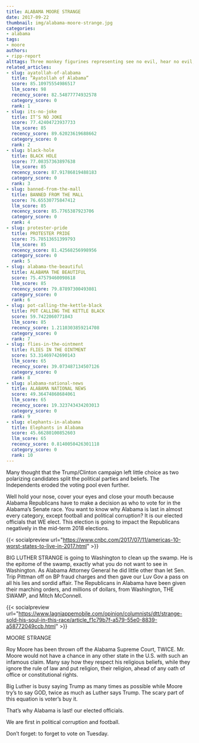 ```yaml
---
title: ALABAMA MOORE STRANGE
date: 2017-09-22
thumbnail: img/alabama-moore-strange.jpg
categories:
- alabama
tags:
- moore
authors:
- ripp-report
alttags: Three monkey figurines representing see no evil, hear no evil, and speak no evil, reflecting difficult political cho...
related_articles:
- slug: ayatollah-of-alabama
  title: “Ayatollah of Alabama”
  score: 85.10975554986517
  llm_score: 98
  recency_score: 82.54877774932578
  category_score: 0
  rank: 1
- slug: its-no-joke
  title: IT’S NO JOKE
  score: 77.42404723937733
  llm_score: 85
  recency_score: 89.62023619688662
  category_score: 0
  rank: 2
- slug: black-hole
  title: BLACK HOLE
  score: 77.08357363897638
  llm_score: 85
  recency_score: 87.91786819488183
  category_score: 0
  rank: 3
- slug: banned-from-the-mall
  title: BANNED FROM THE MALL
  score: 76.65530775847412
  llm_score: 85
  recency_score: 85.7765387923706
  category_score: 0
  rank: 4
- slug: protester-pride
  title: PROTESTER PRIDE
  score: 75.78513651399793
  llm_score: 85
  recency_score: 81.42568256998956
  category_score: 0
  rank: 5
- slug: alabama-the-beautiful
  title: ALABAMA THE BEAUTIFUL
  score: 75.47579460098618
  llm_score: 85
  recency_score: 79.87897300493081
  category_score: 0
  rank: 6
- slug: pot-calling-the-kettle-black
  title: POT CALLING THE KETTLE BLACK
  score: 59.7422060771843
  llm_score: 85
  recency_score: 1.2110303859214708
  category_score: 0
  rank: 7
- slug: flies-in-the-ointment
  title: FLIES IN THE OINTMENT
  score: 53.31469742690143
  llm_score: 65
  recency_score: 39.073487134507126
  category_score: 0
  rank: 8
- slug: alabama-national-news
  title: ALABAMA NATIONAL NEWS
  score: 49.36474868684061
  llm_score: 65
  recency_score: 19.323743434203013
  category_score: 0
  rank: 9
- slug: elephants-in-alabama
  title: Elephants in Alabama
  score: 45.66280100852603
  llm_score: 65
  recency_score: 0.8140050426301118
  category_score: 0
  rank: 10
---
```

Many thought that the Trump/Clinton campaign left little choice as two polarizing candidates split the political parties and beliefs. The Independents eroded the voting pool even further.

Well hold your nose, cover your eyes and close your mouth because Alabama Republicans have to make a decision as who to vote for in the Alabama’s Senate race. You want to know why Alabama is last in almost every category, except football and political corruption? It is our elected officials that WE elect. This election is going to impact the Republicans negatively in the mid-term 2018 elections.

{{< socialpreview url="https://www.cnbc.com/2017/07/11/americas-10-worst-states-to-live-in-2017.html" >}}

BIG LUTHER STRANGE is going to Washington to clean up the swamp. He is the epitome of the swamp, exactly what you do not want to see in Washington. As Alabama Attorney General he did little other than let Sen. Trip Pittman off on BP fraud charges and then gave our Luv Gov a pass on all his lies and sordid affair. The Republicans in Alabama have been given their marching orders, and millions of dollars, from Washington, THE SWAMP, and Mitch McConnell.

{{< socialpreview url="https://www.lagniappemobile.com/opinion/columnists/dtt/strange-sold-his-soul-in-this-race/article_f1c79b7f-a579-55e0-8839-a58772049ccb.html" >}}

MOORE STRANGE

Roy Moore has been thrown off the Alabama Supreme Court, TWICE. Mr. Moore would not have a chance in any other state in the U.S. with such an infamous claim. Many say how they respect his religious beliefs, while they ignore the rule of law and put religion, their religion, ahead of any oath of office or constitutional rights.

Big Luther is busy saying Trump as many times as possible while Moore try’s to say GOD, twice as much as Luther says Trump. The scary part of this equation is voter’s buy it.

That’s why Alabama is last! our elected officials.

We are first in political corruption and football.

Don’t forget: to forget to vote on Tuesday.
